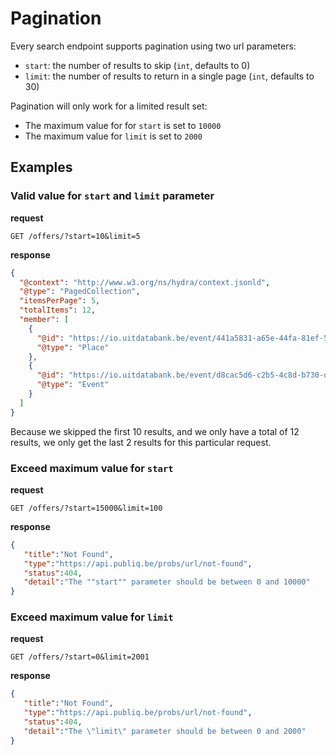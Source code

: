 # Pagination

Every search endpoint supports pagination using two url parameters:
-   `start`: the number of results to skip (`int`, defaults to 0)
-   `limit`: the number of results to return in a single page (`int`, defaults to 30)

Pagination will only work for a limited result set:
-   The maximum value for for `start` is set to `10000`
-   The maximum value for `limit` is set to `2000`

## Examples
### Valid value for `start` and `limit` parameter
**request**
```
GET /offers/?start=10&limit=5
```

**response**
```json
{
  "@context": "http://www.w3.org/ns/hydra/context.jsonld",
  "@type": "PagedCollection",
  "itemsPerPage": 5,
  "totalItems": 12,
  "member": [
    {
      "@id": "https://io.uitdatabank.be/event/441a5831-a65e-44fa-81ef-5c47e9c57a05",
      "@type": "Place"
    },
    {
      "@id": "https://io.uitdatabank.be/event/d8cac5d6-c2b5-4c8d-b730-d9801a920c89",
      "@type": "Event"
    }
  ]
}
```
Because we skipped the first 10 results, and we only have a total of 12 results, we only get the last 2 results for this particular request.

### Exceed maximum value for `start`
**request**
```
GET /offers/?start=15000&limit=100
```

**response**
```json
{
   "title":"Not Found",
   "type":"https://api.publiq.be/probs/url/not-found",
   "status":404,
   "detail":"The ""start"" parameter should be between 0 and 10000"
}
```

### Exceed maximum value for `limit`
**request**
```
GET /offers/?start=0&limit=2001
```

**response**
```json
{
   "title":"Not Found",
   "type":"https://api.publiq.be/probs/url/not-found",
   "status":404,
   "detail":"The \"limit\" parameter should be between 0 and 2000"
}
```

